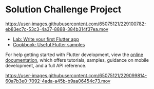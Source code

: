 # Solution Challenge Project





https://user-images.githubusercontent.com/65075121/229100782-eb83ec7c-53c3-4a37-8888-384b314f37ea.mov


- [Lab: Write your first Flutter app](https://docs.flutter.dev/get-started/codelab)
- [Cookbook: Useful Flutter samples](https://docs.flutter.dev/cookbook)

For help getting started with Flutter development, view the
[online documentation](https://docs.flutter.dev/), which offers tutorials,
samples, guidance on mobile development, and a full API reference.


https://user-images.githubusercontent.com/65075121/229099814-60a7b3e0-7092-4ada-a45b-b9aa06454c73.mov

